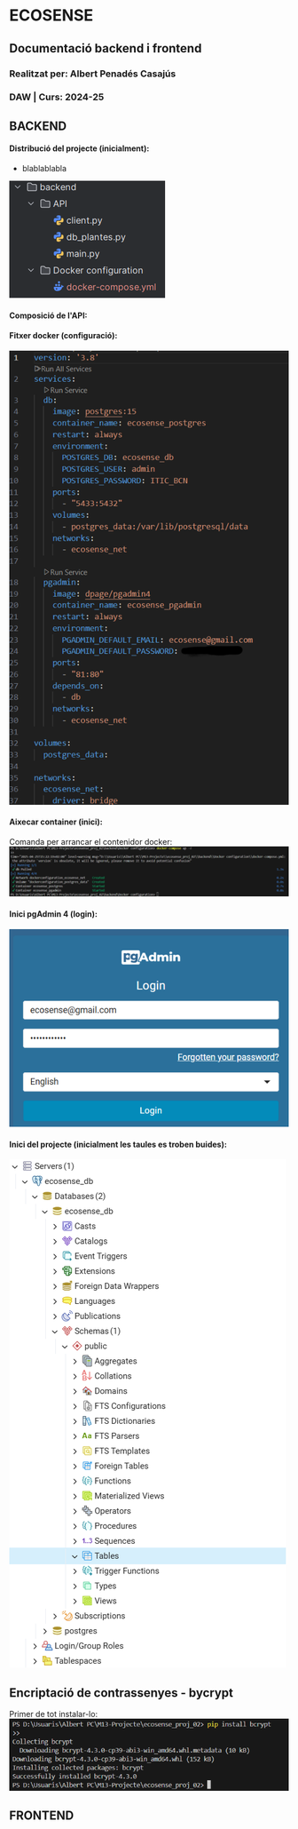 # ECOSENSE
## Documentació backend i frontend 
### Realitzat per: Albert Penadés Casajús
### DAW |  Curs: 2024-25 


## BACKEND
####  Distribució del projecte (inicialment):

- blablablabla

![Inici.png](img.png)

#### Composició de l'API:


#### Fitxer docker (configuració):

![Configuracio ficher docker-compose.yml](image-3.png)

#### Aixecar container (inici):
Comanda per arrancar el contenidor docker:
![Aixecar container](image-1.png)

#### Inici pgAdmin 4 (login):
![login pgadmin 4](image-2.png)

#### Inici del projecte (inicialment les taules es troben buides):
![Projecte amb pgAdmin 4](image-4.png)


## Encriptació de contrassenyes - bycrypt 
Primer de tot instalar-lo:
![img_1.png](img_1.png)








## FRONTEND